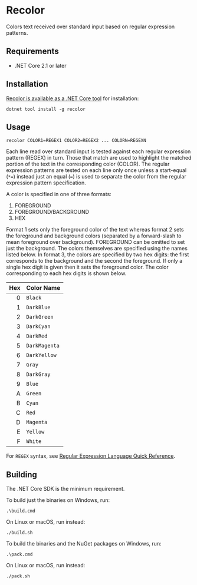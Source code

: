 # Recolor

Colors text received over standard input based on regular expression patterns.

## Requirements

- .NET Core 2.1 or later


## Installation

[Recolor is available as a .NET Core tool][nupkg] for installation:

    dotnet tool install -g recolor


## Usage

    recolor COLOR1=REGEX1 COLOR2=REGEX2 ... COLORN=REGEXN

Each line read over standard input is tested against each regular expression
pattern (REGEX) in turn. Those that match are used to highlight the matched
portion of the text in the corresponding color (COLOR). The regular
expression patterns are tested on each line only once unless a start-equal
(`*=`) instead just an equal (`=`) is used to separate the color from the 
regular expression pattern specification.

A color is specified in one of three formats:

1. FOREGROUND
2. FOREGROUND/BACKGROUND
3. HEX

Format 1 sets only the foreground color of the text whereas format 2 sets the
foreground and background colors (separated by a forward-slash to mean
foreground over background). FOREGROUND can be omitted to set just the
background. The colors themselves are specified using the names listed below.
In format 3, the colors are specified by two hex digits: the first corresponds 
to the background and the second the foreground. If only a single hex digit is 
given then it sets the foreground color. The color corresponding to each hex 
digits is shown below.

| Hex | Color Name     |
|----:|----------------|
|   0 | `Black`        |
|   1 | `DarkBlue`     |
|   2 | `DarkGreen`    |
|   3 | `DarkCyan`     |
|   4 | `DarkRed`      |
|   5 | `DarkMagenta`  |
|   6 | `DarkYellow`   |
|   7 | `Gray`         |
|   8 | `DarkGray`     |
|   9 | `Blue`         |
|   A | `Green`        |
|   B | `Cyan`         |
|   C | `Red`          |
|   D | `Magenta`      |
|   E | `Yellow`       |
|   F | `White`        |

For `REGEX` syntax, see [Regular Expression Language Quick Reference][regex].


## Building

The .NET Core SDK is the minimum requirement.

To build just the binaries on Windows, run:

    .\build.cmd

On Linux or macOS, run instead:

    ./build.sh

To build the binaries and the NuGet packages on Windows, run:

    .\pack.cmd

On Linux or macOS, run instead:

    ./pack.sh


  [regex]: http://go.microsoft.com/fwlink/?LinkId=133231
  [nupkg]: https://www.nuget.org/packages/Recolor/
